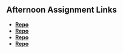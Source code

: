 ## Afternoon Assignment Links

* **[Repo](https://github.com/MickShannahan/<ASSIGNMENT_REPO>)**
* **[Repo](https://github.com/MickShannahan/<ASSIGNMENT_REPO>)**
* **[Repo](https://github.com/MickShannahan/<ASSIGNMENT_REPO>)**
* **[Repo](https://github.com/MickShannahan/<ASSIGNMENT_REPO>)**
